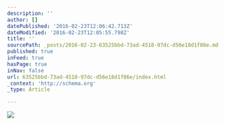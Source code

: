 ```yaml
---
description: ''
author: []
datePublished: '2016-02-23T12:06:42.713Z'
dateModified: '2016-02-23T12:05:55.798Z'
title: ''
sourcePath: _posts/2016-02-23-63525bbd-73ad-4518-97dc-d56e18d1f86e.md
published: true
inFeed: true
hasPage: true
inNav: false
url: 63525bbd-73ad-4518-97dc-d56e18d1f86e/index.html
_context: 'http://schema.org'
_type: Article

---
```

![](https://the-grid-user-content.s3-us-west-2.amazonaws.com/413f66bf-0a94-4f6f-9851-2fc8e2d8f8f2.png)